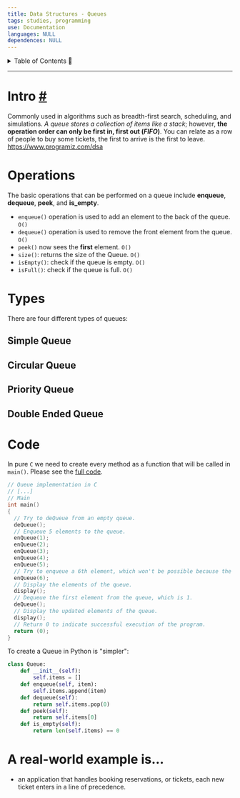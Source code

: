 ```yaml
---
title: Data Structures - Queues
tags: studies, programming
use: Documentation
languages: NULL
dependences: NULL
---
```


<details> <summary>Table of Contents 🔖</summary>

- [Intro #](#intro-)
- [Operations](#operations)
- [Types](#types)
	- [Simple Queue](#simple-queue)
	- [Circular Queue](#circular-queue)
	- [Priority Queue](#priority-queue)
	- [Double Ended Queue](#double-ended-queue)
- [Code](#code)
- [A **real-world** example is...](#a-real-world-example-is)

</details>

---

# Intro [#](https://www.techtarget.com/whatis/definition/queue)

Commonly used in algorithms such as breadth-first search, scheduling, and simulations. *A queue stores a collection of items like a stack*; however, **the operation order can only be first in, first out (*FIFO*)**. You can relate as a row of people to buy some tickets, the first to arrive is the first to leave.
https://www.programiz.com/dsa

# Operations 

The basic operations that can be performed on a queue include **enqueue**, **dequeue**, **peek**, and **is_empty**.
- `enqueue()` operation is used to add an element to the back of the queue. `O()`
- `dequeue()` operation is used to remove the front element from the queue. `O()`
- `peek()` now sees the **first** element. `O()`
- `size()`: returns the size of the Queue. `O()`
- `isEmpty()`: check if the queue is empty. `O()`
- `isFull()`: check if the queue is full. `O()`

# Types

There are four different types of queues:

## Simple Queue
## Circular Queue
## Priority Queue
## Double Ended Queue

# Code

In pure `C` we need to create every method as a function that will be called in `main()`. Please see the [full code](queue_implementation.c).

```c
// Queue implementation in C
// [...]
// Main
int main()
{
  // Try to deQueue from an empty queue.
  deQueue();
  // Enqueue 5 elements to the queue.
  enQueue(1);
  enQueue(2);
  enQueue(3);
  enQueue(4);
  enQueue(5);
  // Try to enqueue a 6th element, which won't be possible because the queue is full.
  enQueue(6);
  // Display the elements of the queue.
  display();
  // Dequeue the first element from the queue, which is 1.
  deQueue();
  // Display the updated elements of the queue.
  display();
  // Return 0 to indicate successful execution of the program.
  return (0);
}
```

To create a Queue in Python is "simpler":

```python
class Queue:  
	def __init__(self):
		self.items = []
	def enqueue(self, item):
		self.items.append(item)
	def dequeue(self):
		return self.items.pop(0)
	def peek(self):
		return self.items[0]
	def is_empty(self):
		return len(self.items) == 0
```

# A **real-world** example is...
- an application that handles booking reservations, or tickets, each new ticket enters in a line of precedence.
